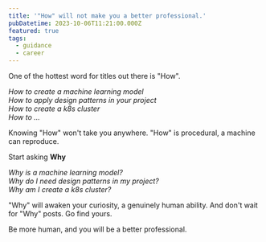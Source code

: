 ```yaml
---
title: '"How" will not make you a better professional.'
pubDatetime: 2023-10-06T11:21:00.000Z
featured: true
tags:
  - guidance
  - career
---
```


One of the hottest word for titles out there is "How".

_How to create a machine learning model_\
_How to apply design patterns in your project_\
_How to create a k8s cluster_\
_How to ..._

Knowing "How" won't take you anywhere. "How" is procedural, a machine can
reproduce.

Start asking **Why**

_Why is a machine learning model?_\
_Why do I need design patterns in my project?_\
_Why am I create a k8s cluster?_

"Why" will awaken your curiosity, a genuinely human ability. And don't wait for
"Why" posts. Go find yours.

Be more human, and you will be a better professional.

